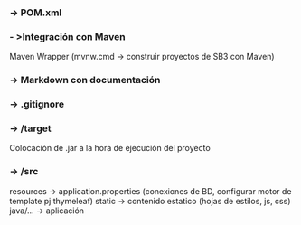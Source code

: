 
### -> POM.xml

### - >Integración con Maven
Maven Wrapper (mvnw.cmd -> construir proyectos de SB3 con Maven)
### -> Markdown con documentación

### -> .gitignore

### -> /target
Colocación de .jar a la hora de ejecución del proyecto
### -> /src
resources -> application.properties (conexiones de BD, configurar motor de template pj thymeleaf)
static -> contenido estatico (hojas de estilos, js, css)
java/... -> aplicación